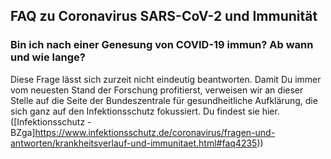 ## FAQ zu Coronavirus SARS-CoV-2 und Immunität

### Bin ich nach einer Genesung von COVID-19 immun? Ab wann und wie lange?

Diese Frage lässt sich zurzeit nicht eindeutig beantworten. Damit Du immer vom neuesten Stand der Forschung profitierst, verweisen wir an dieser Stelle auf die Seite der Bundeszentrale für gesundheitliche Aufklärung, die sich ganz auf den Infektionsschutz fokussiert. Du findest sie hier. ([Infektionsschutz - BZga]https://www.infektionsschutz.de/coronavirus/fragen-und-antworten/krankheitsverlauf-und-immunitaet.html#faq4235))
